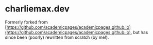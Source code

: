 # charliemax.dev
Formerly forked from [https://github.com/academicpages/academicpages.github.io](https://github.com/academicpages/academicpages.github.io), but has since been (poorly) rewritten from scratch (by me!).

